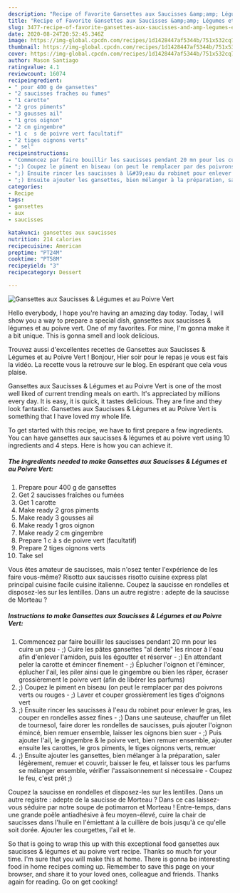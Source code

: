 ```yaml
---
description: "Recipe of Favorite Gansettes aux Saucisses &amp;amp; Légumes et au Poivre Vert"
title: "Recipe of Favorite Gansettes aux Saucisses &amp;amp; Légumes et au Poivre Vert"
slug: 3477-recipe-of-favorite-gansettes-aux-saucisses-and-amp-legumes-et-au-poivre-vert
date: 2020-08-24T20:52:45.346Z
image: https://img-global.cpcdn.com/recipes/1d1428447af5344b/751x532cq70/gansettes-aux-saucisses-legumes-et-au-poivre-vert-photo-principale-de-la-recette.jpg
thumbnail: https://img-global.cpcdn.com/recipes/1d1428447af5344b/751x532cq70/gansettes-aux-saucisses-legumes-et-au-poivre-vert-photo-principale-de-la-recette.jpg
cover: https://img-global.cpcdn.com/recipes/1d1428447af5344b/751x532cq70/gansettes-aux-saucisses-legumes-et-au-poivre-vert-photo-principale-de-la-recette.jpg
author: Mason Santiago
ratingvalue: 4.1
reviewcount: 16074
recipeingredient:
- " pour 400 g de gansettes"
- "2 saucisses fraches ou fumes"
- "1 carotte"
- "2 gros piments"
- "3 gousses ail"
- "1 gros oignon"
- "2 cm gingembre"
- "1 c  s de poivre vert facultatif"
- "2 tiges oignons verts"
- " sel"
recipeinstructions:
- "Commencez par faire bouillir les saucisses pendant 20 mn pour les cuire un peu ;) Cuire les pâtes gansettes &#34;al dente&#34; les rincer à l&#39;eau afin d&#39;enlever l&#39;amidon, puis les égoutter et réserver  ;) En attendant peler la carotte et émincer finement ;) Éplucher l&#39;oignon et l&#39;émincer, éplucher l&#39;ail, les piler ainsi que le gingembre ou bien les râper, écraser grossièrement le poivre vert (afin de libérer les parfums)"
- ";) Coupez le piment en biseau (on peut le remplacer par des poivrons verts ou rouges ;) Laver et couper grossièrement les tiges d&#39;oignons vert"
- ";) Ensuite rincer les saucisses à l&#39;eau du robinet pour enlever le gras, les couper en rondelles assez fines  ;) Dans une sauteuse, chauffer un filet de tournesol, faire dorer les rondelles de saucisses, puis ajouter l&#39;oignon émincé, bien remuer ensemble, laisser les oignons bien suer  ;) Puis ajouter l&#39;ail, le gingembre &amp; le poivre vert, bien remuer ensemble, ajouter ensuite les carottes, le gros piments, le tiges oignons verts, remuer"
- ";) Ensuite ajouter les gansettes, bien mélanger à la préparation, saler légèrement, remuer et couvrir, baisser le feu, et laisser tous les parfums se mélanger ensemble, vérifier l&#39;assaisonnement si nécessaire Coupez le feu, c&#39;est prêt ;)"
categories:
- Recipe
tags:
- gansettes
- aux
- saucisses

katakunci: gansettes aux saucisses 
nutrition: 214 calories
recipecuisine: American
preptime: "PT24M"
cooktime: "PT58M"
recipeyield: "3"
recipecategory: Dessert

---
```



![Gansettes aux Saucisses &amp; Légumes et au Poivre Vert](https://img-global.cpcdn.com/recipes/1d1428447af5344b/751x532cq70/gansettes-aux-saucisses-legumes-et-au-poivre-vert-photo-principale-de-la-recette.jpg)

Hello everybody, I hope you're having an amazing day today. Today, I will show you a way to prepare a special dish, gansettes aux saucisses &amp; légumes et au poivre vert. One of my favorites. For mine, I'm gonna make it a bit unique. This is gonna smell and look delicious.

Trouvez aussi d&#39;excellentes recettes de Gansettes aux Saucisses &amp; Légumes et au Poivre Vert ! Bonjour, Hier soir pour le repas je vous est fais la vidéo. La recette vous la retrouve sur le blog. En espérant que cela vous plaise.

Gansettes aux Saucisses &amp; Légumes et au Poivre Vert is one of the most well liked of current trending meals on earth. It's appreciated by millions every day. It is easy, it is quick, it tastes delicious. They are fine and they look fantastic. Gansettes aux Saucisses &amp; Légumes et au Poivre Vert is something that I have loved my whole life.


To get started with this recipe, we have to first prepare a few ingredients. You can have gansettes aux saucisses &amp; légumes et au poivre vert using 10 ingredients and 4 steps. Here is how you can achieve it.

<!--inarticleads1-->

##### The ingredients needed to make Gansettes aux Saucisses &amp; Légumes et au Poivre Vert:

1. Prepare  pour 400 g de gansettes
1. Get 2 saucisses fraîches ou fumées
1. Get 1 carotte
1. Make ready 2 gros piments
1. Make ready 3 gousses ail
1. Make ready 1 gros oignon
1. Make ready 2 cm gingembre
1. Prepare 1 c à s de poivre vert (facultatif)
1. Prepare 2 tiges oignons verts
1. Take  sel


Vous êtes amateur de saucisses, mais n&#39;osez tenter l&#39;expérience de les faire vous-même? Risotto aux saucisses risotto cuisine express plat principal cuisine facile cuisine italienne. Coupez la saucisse en rondelles et disposez-les sur les lentilles. Dans un autre registre : adepte de la saucisse de Morteau ? 

<!--inarticleads2-->

##### Instructions to make Gansettes aux Saucisses &amp; Légumes et au Poivre Vert:

1. Commencez par faire bouillir les saucisses pendant 20 mn pour les cuire un peu - ;) Cuire les pâtes gansettes &#34;al dente&#34; les rincer à l&#39;eau afin d&#39;enlever l&#39;amidon, puis les égoutter et réserver  - ;) En attendant peler la carotte et émincer finement - ;) Éplucher l&#39;oignon et l&#39;émincer, éplucher l&#39;ail, les piler ainsi que le gingembre ou bien les râper, écraser grossièrement le poivre vert (afin de libérer les parfums)
1. ;) Coupez le piment en biseau (on peut le remplacer par des poivrons verts ou rouges - ;) Laver et couper grossièrement les tiges d&#39;oignons vert
1. ;) Ensuite rincer les saucisses à l&#39;eau du robinet pour enlever le gras, les couper en rondelles assez fines  - ;) Dans une sauteuse, chauffer un filet de tournesol, faire dorer les rondelles de saucisses, puis ajouter l&#39;oignon émincé, bien remuer ensemble, laisser les oignons bien suer  - ;) Puis ajouter l&#39;ail, le gingembre &amp; le poivre vert, bien remuer ensemble, ajouter ensuite les carottes, le gros piments, le tiges oignons verts, remuer
1. ;) Ensuite ajouter les gansettes, bien mélanger à la préparation, saler légèrement, remuer et couvrir, baisser le feu, et laisser tous les parfums se mélanger ensemble, vérifier l&#39;assaisonnement si nécessaire - Coupez le feu, c&#39;est prêt ;)


Coupez la saucisse en rondelles et disposez-les sur les lentilles. Dans un autre registre : adepte de la saucisse de Morteau ? Dans ce cas laissez-vous séduire par notre soupe de potimarron et Morteau ! Entre-temps, dans une grande poêle antiadhésive à feu moyen-élevé, cuire la chair de saucisses dans l&#39;huile en l&#39;émiettant à la cuillère de bois jusqu&#39;à ce qu&#39;elle soit dorée. Ajouter les courgettes, l&#39;ail et le. 

So that is going to wrap this up with this exceptional food gansettes aux saucisses &amp; légumes et au poivre vert recipe. Thanks so much for your time. I'm sure that you will make this at home. There is gonna be interesting food in home recipes coming up. Remember to save this page on your browser, and share it to your loved ones, colleague and friends. Thanks again for reading. Go on get cooking!
